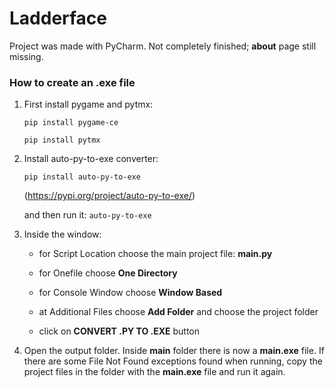 # Ladderface

Project was made with PyCharm.
Not completely finished; **about** page still missing.

### How to create an .exe file

1. First install pygame and pytmx:

   `pip install pygame-ce`

   `pip install pytmx`

2. Install auto-py-to-exe converter:

   `pip install auto-py-to-exe`

   (https://pypi.org/project/auto-py-to-exe/)

   and then run it:  `auto-py-to-exe`

3. Inside the window:
     - for Script Location choose the main project file: **main.py**
     - for Onefile choose **One Directory**
     - for Console Window choose **Window Based**
     - at Additional Files choose **Add Folder** and choose the project folder
  
     - click on **CONVERT .PY TO .EXE** button
  
4. Open the output folder. Inside **main** folder there is now a **main.exe** file.
   If there are some File Not Found exceptions found when running, copy the project files in the folder with the **main.exe** file and run it again.


